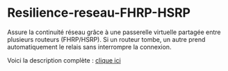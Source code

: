 # Resilience-reseau-FHRP-HSRP
Assure la continuité réseau grâce à une passerelle virtuelle partagée entre plusieurs routeurs (FHRP/HSRP). Si un routeur tombe, un autre prend automatiquement le relais sans interrompre la connexion.

Voici la description complète : [clique ici](./fhrp.md)
